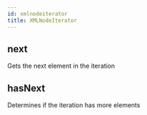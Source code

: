 ```yaml
---
id: xmlnodeiterator
title: XMLNodeIterator
---
```


## next
 Gets the next element in the iteration
## hasNext
 Determines if the iteration has more elements